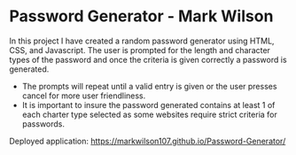 # Password Generator - Mark Wilson

In this project I have created a random password generator using HTML, CSS, and Javascript. The user is prompted for the length and character types of the password and once the criteria is given correctly a password is generated.
- The prompts will repeat until a valid entry is given or the user presses cancel for more user friendliness.
- It is important to insure the password generated contains at least 1 of each charter type selected as some websites require strict criteria for passwords.

Deployed application:
https://markwilson107.github.io/Password-Generator/
